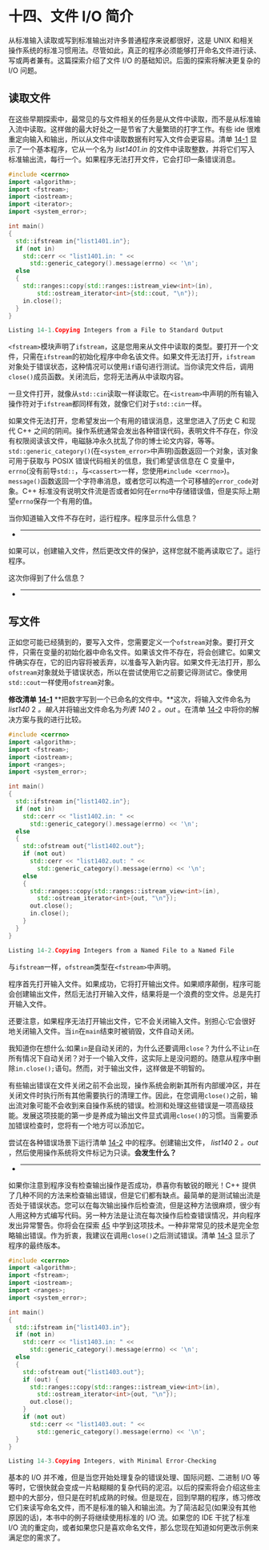 # 十四、文件 I/O 简介

从标准输入读取或写到标准输出对许多普通程序来说都很好，这是 UNIX 和相关操作系统的标准习惯用法。尽管如此，真正的程序必须能够打开命名文件进行读、写或两者兼有。这篇探索介绍了文件 I/O 的基础知识。后面的探索将解决更复杂的 I/O 问题。

## 读取文件

在这些早期探索中，最常见的与文件相关的任务是从文件中读取，而不是从标准输入流中读取。这样做的最大好处之一是节省了大量繁琐的打字工作。有些 ide 很难重定向输入和输出，所以从文件中读取数据有时写入文件会更容易。清单 [14-1](#PC1) 显示了一个基本程序，它从一个名为 *list1401.in* 的文件中读取整数，并将它们写入标准输出流，每行一个。如果程序无法打开文件，它会打印一条错误消息。

```cpp
#include <cerrno>
import <algorithm>;
import <fstream>;
import <iostream>;
import <iterator>;
import <system_error>;

int main()
{
  std::ifstream in{"list1401.in"};
  if (not in)
    std::cerr << "list1401.in: " <<
      std::generic_category().message(errno) << '\n';
  else
  {
    std::ranges::copy(std::ranges::istream_view<int>(in),
        std::ostream_iterator<int>{std::cout, "\n"});
    in.close();
  }
}

Listing 14-1.Copying Integers from a File to Standard Output

```

`<fstream>`模块声明了`ifstream`，这是您用来从文件中读取的类型。要打开一个文件，只需在`ifstream`的初始化程序中命名该文件。如果文件无法打开，`ifstream`对象处于错误状态，这种情况可以使用`if`语句进行测试。当你读完文件后，调用`close()`成员函数。关闭流后，您将无法再从中读取内容。

一旦文件打开，就像从`std::cin`读取一样读取它。在`<istream>`中声明的所有输入操作符对于`ifstream`都同样有效，就像它们对于`std::cin`一样。

如果文件无法打开，您希望发出一个有用的错误消息，这里您进入了历史 C 和现代 C++ 之间的阴间。操作系统通常会发出各种错误代码，表明文件不存在，你没有权限阅读该文件，电磁脉冲永久扰乱了你的博士论文内容，等等。`std::generic_category()`(在`<system_error>`中声明)函数返回一个对象，该对象可用于获取与 POSIX 错误代码相关的信息，我们希望该信息在 C 变量中，`errno`(没有前导`std::`，与`<cassert>`一样，您使用`#include <cerrno>`)。`message()`函数返回一个字符串消息，或者您可以构造一个可移植的`error_code`对象。C++ 标准没有说明文件流是否或者如何在`errno`中存储错误值，但是实际上期望`errno`保存一个有用的值。

当你知道输入文件不存在时，运行程序。程序显示什么信息？

*   _____________________________________________________________

如果可以，创建输入文件，然后更改文件的保护，这样您就不能再读取它了。运行程序。

这次你得到了什么信息？

*   _____________________________________________________________

## 写文件

正如您可能已经猜到的，要写入文件，您需要定义一个`ofstream`对象。要打开文件，只需在变量的初始化器中命名文件。如果该文件不存在，将会创建它。如果文件确实存在，它的旧内容将被丢弃，以准备写入新内容。如果文件无法打开，那么`ofstream`对象就处于错误状态，所以在尝试使用它之前要记得测试它。像使用`std::cout`一样使用`ofstream`对象。

**修改清单** [**14-1**](#PC1) **把数字写到一个已命名的文件中。**这次，将输入文件命名为 *list140* 2 *。输入*并将输出文件命名为*列表 140* 2 *。out* 。在清单 [14-2](#PC2) 中将你的解决方案与我的进行比较。

```cpp
#include <cerrno>
import <algorithm>;
import <fstream>;
import <iostream>;
import <ranges>;
import <system_error>;

int main()
{
  std::ifstream in{"list1402.in"};
  if (not in)
    std::cerr << "list1402.in: " <<
      std::generic_category().message(errno) << '\n';
  else
  {
    std::ofstream out{"list1402.out"};
    if (not out)
      std::cerr << "list1402.out: " <<
        std::generic_category().message(errno) << '\n';
    else
    {
      std::ranges::copy(std::ranges::istream_view<int>(in),
        std::ostream_iterator<int>{out, "\n"});
      out.close();
      in.close();
    }
  }
}

Listing 14-2.Copying Integers from a Named File to a Named File

```

与`ifstream`一样，`ofstream`类型在`<fstream>`中声明。

程序首先打开输入文件。如果成功，它将打开输出文件。如果顺序颠倒，程序可能会创建输出文件，然后无法打开输入文件，结果将是一个浪费的空文件。总是先打开输入文件。

还要注意，如果程序无法打开输出文件，它不会关闭输入文件。别担心:它会很好地关闭输入文件。当`in`在`main`结束时被销毁，文件自动关闭。

我知道你在想什么:如果`in`是自动关闭的，为什么还要调用`close`？为什么不让`in`在所有情况下自动关闭？对于一个输入文件，这实际上是没问题的。随意从程序中删除`in.close();`语句。然而，对于输出文件，这样做是不明智的。

有些输出错误在文件关闭之前不会出现，操作系统会刷新其所有内部缓冲区，并在关闭文件时执行所有其他需要执行的清理工作。因此，在您调用`close()`之前，输出流对象可能不会收到来自操作系统的错误。检测和处理这些错误是一项高级技能。发展这项技能的第一步是养成为输出文件显式调用`close()`的习惯。当需要添加错误检查时，您将有一个地方可以添加它。

尝试在各种错误场景下运行清单 [14-2](#PC2) 中的程序。创建输出文件， *list140* 2 *。out* ，然后使用操作系统将文件标记为只读。**会发生什么？**

*   _____________________________________________________________

如果你注意到程序没有检查输出操作是否成功，恭喜你有敏锐的眼光！C++ 提供了几种不同的方法来检查输出错误，但是它们都有缺点。最简单的是测试输出流是否处于错误状态。您可以在每次输出操作后检查流，但是这种方法很麻烦，很少有人用这种方式编写代码。另一种方法是让流在每次操作后检查错误情况，并向程序发出异常警告。你将会在探索 [45](45.html) 中学到这项技术。一种非常常见的技术是完全忽略输出错误。作为折衷，我建议在调用`close()`之后测试错误。清单 [14-3](#PC3) 显示了程序的最终版本。

```cpp
#include <cerrno>
import <algorithm>;
import <fstream>;
import <iostream>;
import <ranges>;
import <system_error>;

int main()
{
  std::ifstream in{"list1403.in"};
  if (not in)
    std::cerr << "list1403.in: " <<
      std::generic_category().message(errno) << '\n';
  else
  {
    std::ofstream out{"list1403.out"};
    if (out) {
      std::ranges::copy(std::ranges::istream_view<int>(in),
        std::ostream_iterator<int>{out, "\n"});
      out.close();
    }
    if (not out)
      std::cerr << "list1403.out: " <<
        std::generic_category().message(errno) << '\n';
  }
}

Listing 14-3.Copying Integers, with Minimal Error-Checking

```

基本的 I/O 并不难，但是当您开始处理复杂的错误处理、国际问题、二进制 I/O 等等时，它很快就会变成一片粘糊糊的复杂代码的泥沼。以后的探索将会介绍这些主题中的大部分，但只是在时机成熟的时候。但是现在，回到早期的程序，练习修改它们来读写命名文件，而不是标准的输入和输出流。为了简洁起见(如果没有其他原因的话)，本书中的例子将继续使用标准的 I/O 流。如果您的 IDE 干扰了标准 I/O 流的重定向，或者如果您只是喜欢命名文件，那么您现在知道如何更改示例来满足您的需求了。